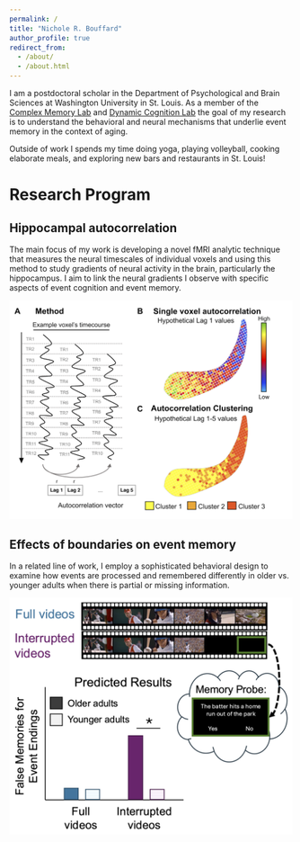 ```yaml
---
permalink: /
title: "Nichole R. Bouffard"
author_profile: true
redirect_from: 
  - /about/
  - /about.html
---
```


I am a postdoctoral scholar in the Department of Psychological and Brain Sciences at Washington University in St. Louis. As a member of the [Complex Memory Lab](https://sites.wustl.edu/complexmemlab/) and [Dynamic Cognition Lab](https://dcl.wustl.edu/) the goal of my research is to understand the behavioral and neural mechanisms that underlie
event memory in the context of aging.  

Outside of work I spends my time doing yoga, playing volleyball, cooking elaborate meals, and exploring new bars and restaurants in St. Louis!

Research Program
======

Hippocampal autocorrelation
------
The main focus of my work is developing a novel fMRI analytic technique that measures the neural timescales of individual voxels and using this method to study gradients of neural activity in the brain, particularly the hippocampus. I aim to link the neural gradients I observe with specific aspects of event cognition and event memory.

![Figure from Bouffard, Golestani, et al. 2023](/images/autocorr_method.png)


Effects of boundaries on event memory
------
In a related line of work, I employ a sophisticated behavioral design to examine how events are processed and remembered differently in older vs. younger adults when there is partial or missing information.

![](/images/Fig2.png)
